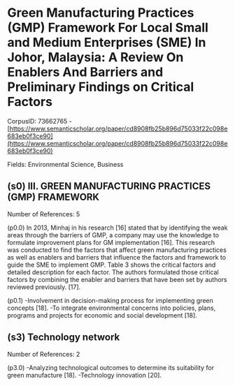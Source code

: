 # Green Manufacturing Practices (GMP) Framework For Local Small and Medium Enterprises (SME) In Johor, Malaysia: A Review On Enablers And Barriers and Preliminary Findings on Critical Factors

CorpusID: 73662765 - [https://www.semanticscholar.org/paper/cd8908fb25b896d75033f22c098e683eb0f3ce90](https://www.semanticscholar.org/paper/cd8908fb25b896d75033f22c098e683eb0f3ce90)

Fields: Environmental Science, Business

## (s0) III. GREEN MANUFACTURING PRACTICES (GMP) FRAMEWORK
Number of References: 5

(p0.0) In 2013, Minhaj in his research [16] stated that by identifying the weak areas through the barriers of GMP, a company may use the knowledge to formulate improvement plans for GM implementation [16]. This research was conducted to find the factors that affect green manufacturing practices as well as enablers and barriers that influence the factors and framework to guide the SME to implement GMP. Table 3 shows the critical factors and detailed description for each factor. The authors formulated those critical factors by combining the enabler and barriers that have been set by authors reviewed previously.  [17].

(p0.1) -Involvement in decision-making process for implementing green concepts [18]. -To integrate environmental concerns into policies, plans, programs and projects for economic and social development [18].
## (s3) Technology network
Number of References: 2

(p3.0) -Analyzing technological outcomes to determine its suitability for green manufacture [18]. -Technology innovation [20].
